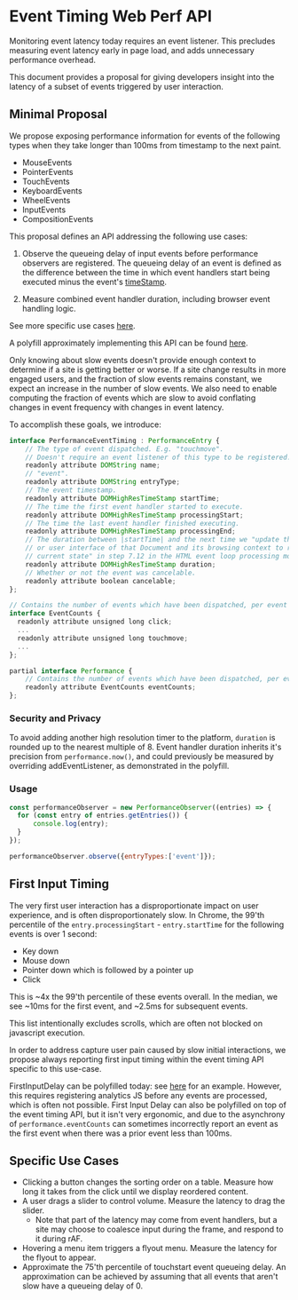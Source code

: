 # Event Timing Web Perf API

Monitoring event latency today requires an event listener.
This precludes measuring event latency early in page load, and adds unnecessary performance overhead.

This document provides a proposal for giving developers insight into the latency of a subset of events triggered by user interaction.

## Minimal Proposal

We propose exposing performance information for events of the following types when they take longer than 100ms from timestamp to the next paint.
* MouseEvents
* PointerEvents
* TouchEvents
* KeyboardEvents
* WheelEvents
* InputEvents
* CompositionEvents

This proposal defines an API addressing the following use cases:

1.  Observe the queueing delay of input events before performance observers are registered.
The queueing delay of an event is defined as the difference between the time in which event handlers start being executed minus the event's [timeStamp](https://dom.spec.whatwg.org/#dom-event-timestamp).

2.  Measure combined event handler duration, including browser event handling logic.

See more specific use cases [here](#specific-use-cases).

A polyfill approximately implementing this API can be found [here](https://github.com/tdresser/input-latency-web-perf-polyfill/tree/gh-pages).

Only knowing about slow events doesn't provide enough context to determine if a site is getting better or worse.
If a site change results in more engaged users, and the fraction of slow events remains constant, we expect an increase in the number of slow events.
We also need to enable computing the fraction of events which are slow to avoid conflating changes in event frequency with changes in event latency.

To accomplish these goals, we introduce:

```js
interface PerformanceEventTiming : PerformanceEntry {
    // The type of event dispatched. E.g. "touchmove".
    // Doesn't require an event listener of this type to be registered.
    readonly attribute DOMString name;
    // "event".
    readonly attribute DOMString entryType;
    // The event timestamp.
    readonly attribute DOMHighResTimeStamp startTime;
    // The time the first event handler started to execute.
    readonly attribute DOMHighResTimeStamp processingStart;
    // The time the last event handler finished executing.
    readonly attribute DOMHighResTimeStamp processingEnd;    
    // The duration between |startTime| and the next time we "update the rendering 
    // or user interface of that Document and its browsing context to reflect the 
    // current state" in step 7.12 in the HTML event loop processing model.
    readonly attribute DOMHighResTimeStamp duration;
    // Whether or not the event was cancelable.
    readonly attribute boolean cancelable;
};

// Contains the number of events which have been dispatched, per event type.
interface EventCounts {
  readonly attribute unsigned long click;
  ...
  readonly attribute unsigned long touchmove;
  ...
};

partial interface Performance {
    // Contains the number of events which have been dispatched, per event type. Populated asynchronously. 
    readonly attribute EventCounts eventCounts;
};
```

### Security and Privacy
To avoid adding another high resolution timer to the platform, `duration` is rounded up to the nearest multiple of 8.
Event handler duration inherits it's precision from `performance.now()`, and could previously be measured by overriding addEventListener, as demonstrated in the polyfill.

### Usage
```javascript
const performanceObserver = new PerformanceObserver((entries) => {
  for (const entry of entries.getEntries()) {
      console.log(entry);
  }
});

performanceObserver.observe({entryTypes:['event']});
```

## First Input Timing
The very first user interaction has a disproportionate impact on user experience, and is often disproportionately slow.
In Chrome, the 99'th percentile of the `entry.processingStart` - `entry.startTime` for the following events is over 1 second:
* Key down
* Mouse down
* Pointer down which is followed by a pointer up
* Click

This is ~4x the 99'th percentile of these events overall.
In the median, we see ~10ms for the first event, and ~2.5ms for subsequent events.

This list intentionally excludes scrolls, which are often not blocked on javascript execution.

In order to address capture user pain caused by slow initial interactions, we propose always reporting first input timing within the event timing API specific to this use-case.
      
FirstInputDelay can be polyfilled today: see [here](https://github.com/GoogleChromeLabs/first-input-delay) for an example.
However, this requires registering analytics JS before any events are processed, which is often not possible.
First Input Delay can also be polyfilled on top of the event timing API, but it isn't very ergonomic, and due to the asynchrony of `performance.eventCounts` can sometimes incorrectly report an event as the first event when there was a prior event less than 100ms.

## Specific Use Cases
* Clicking a button changes the sorting order on a table. Measure how long it takes from the click until we display reordered content.
* A user drags a slider to control volume. Measure the latency to drag the slider. 
  * Note that part of the latency may come from event handlers, but a site may choose to coalesce input during the frame, and respond to it during rAF.
* Hovering a menu item triggers a flyout menu. Measure the latency for the flyout to appear.
* Approximate the 75'th percentile of touchstart event queueing delay. An approximation can be achieved by assuming that all events that aren't slow have a queueing delay of 0.
